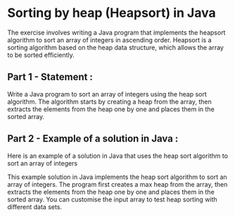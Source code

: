 # Sorting by heap (Heapsort) in Java
The exercise involves writing a Java program that implements the heapsort algorithm to sort an array of integers in ascending order. Heapsort is a sorting algorithm based on the heap data structure, which allows the array to be sorted efficiently.

## Part 1 - Statement :
Write a Java program to sort an array of integers using the heap sort algorithm. The algorithm starts by creating a heap from the array, then extracts the elements from the heap one by one and places them in the sorted array.

## Part 2 - Example of a solution in Java :
Here is an example of a solution in Java that uses the heap sort algorithm to sort an array of integers

This example solution in Java implements the heap sort algorithm to sort an array of integers. The program first creates a max heap from the array, then extracts the elements from the heap one by one and places them in the sorted array. You can customise the input array to test heap sorting with different data sets.